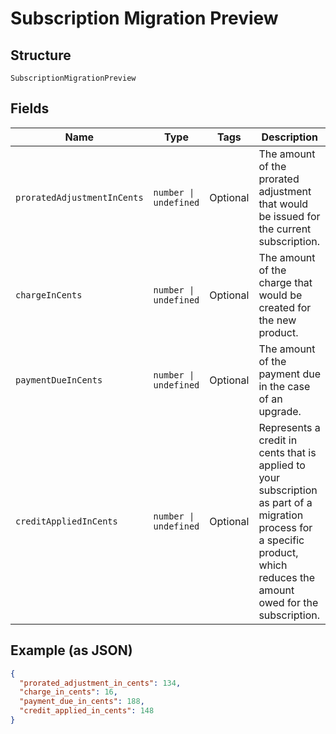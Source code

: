 
# Subscription Migration Preview

## Structure

`SubscriptionMigrationPreview`

## Fields

| Name | Type | Tags | Description |
|  --- | --- | --- | --- |
| `proratedAdjustmentInCents` | `number \| undefined` | Optional | The amount of the prorated adjustment that would be issued for the current subscription. |
| `chargeInCents` | `number \| undefined` | Optional | The amount of the charge that would be created for the new product. |
| `paymentDueInCents` | `number \| undefined` | Optional | The amount of the payment due in the case of an upgrade. |
| `creditAppliedInCents` | `number \| undefined` | Optional | Represents a credit in cents that is applied to your subscription as part of a migration process for a specific product, which reduces the amount owed for the subscription. |

## Example (as JSON)

```json
{
  "prorated_adjustment_in_cents": 134,
  "charge_in_cents": 16,
  "payment_due_in_cents": 188,
  "credit_applied_in_cents": 148
}
```

